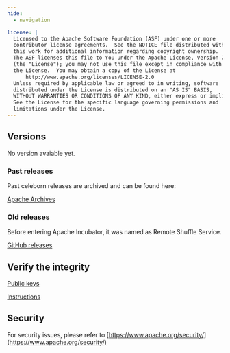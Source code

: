 ```yaml
---
hide:
  - navigation

license: |
  Licensed to the Apache Software Foundation (ASF) under one or more
  contributor license agreements.  See the NOTICE file distributed with
  this work for additional information regarding copyright ownership.
  The ASF licenses this file to You under the Apache License, Version 2.0
  (the "License"); you may not use this file except in compliance with
  the License.  You may obtain a copy of the License at
      http://www.apache.org/licenses/LICENSE-2.0
  Unless required by applicable law or agreed to in writing, software
  distributed under the License is distributed on an "AS IS" BASIS,
  WITHOUT WARRANTIES OR CONDITIONS OF ANY KIND, either express or implied.
  See the License for the specific language governing permissions and
  limitations under the License.
---
```


## Versions

No version avaiable yet.

<!--
### 0.2.0-incubating (2022-12-15)

|             | Download from ASF | Checksum | Signature |
|:-----------:|:-----------------:|:--------:|:---------:|
| Source Code | [src](https://www.apache.org/dyn/closer.lua/incubator/celeborn/0.2.0-incubating/apache-celeborn-0.2.0-incubating-src.tar.gz) | [sha512](https://downloads.apache.org/incubator/celeborn/0.2.0-incubating/apache-celeborn-0.2.0-incubating-src.tar.gz.sha512) | [asc](https://downloads.apache.org/incubator/celeborn/0.2.0-incubating/apache-celeborn-0.2.0-incubating-src.tar.gz.asc) |
| Binary      | [bin](https://www.apache.org/dyn/closer.lua/incubator/celeborn/0.2.0-incubating/apache-celeborn-0.2.0-incubating-bin.tar.gz) | [sha512](https://downloads.apache.org/incubator/celeborn/0.2.0-incubating/apache-celeborn-0.2.0-incubating-bin.tar.gz.sha512) | [asc](https://downloads.apache.org/incubator/celeborn/0.2.0-incubating/apache-celeborn-0.2.0-incubating-bin.tar.gz.asc) |
-->

### Past releases

Past celeborn releases are archived and can be found here:

[Apache Archives](https://archive.apache.org/dist/incubator/celeborn/)

### Old releases

Before entering Apache Incubator, it was named as Remote Shuffle Service.

[GitHub releases](https://github.com/apache/incubator-celeborn/releases)


## Verify the integrity

[Public keys](https://downloads.apache.org/incubator/celeborn/KEYS)

[Instructions](https://www.apache.org/info/verification.html)

## Security

For security issues, please refer to [https://www.apache.org/security/](https://www.apache.org/security/)
